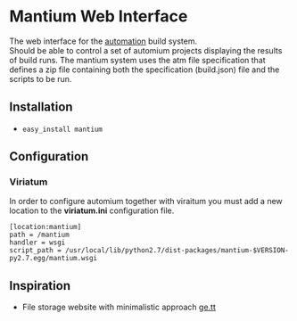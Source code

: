 # Mantium Web Interface

The web interface for the [automation](https://github.com/hivesolutions/automium) build system.  
Should be able to control a set of automium projects displaying the results of build runs.
The mantium system uses the atm file specification that defines a zip file containing
both the specification (build.json) file and the scripts to be run.

## Installation

* `easy_install mantium`

## Configuration

### Viriatum

In order to configure automium together with viraitum you must add a new location to
the **viriatum.ini** configuration file.

```
[location:mantium]
path = /mantium
handler = wsgi
script_path = /usr/local/lib/python2.7/dist-packages/mantium-$VERSION-py2.7.egg/mantium.wsgi
```

## Inspiration

* File storage website with minimalistic approach [ge.tt](http://ge.tt)
